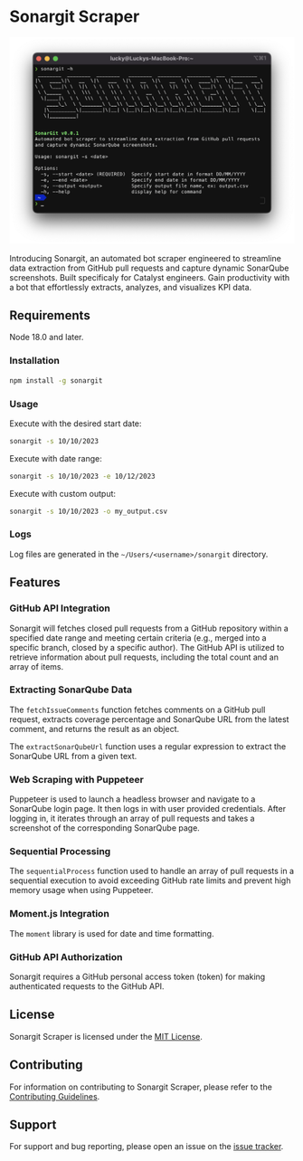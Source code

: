 # Sonargit Scraper

![Sonargit Scraper](src/images/banner.png)

Introducing Sonargit, an automated bot scraper engineered to streamline data extraction from GitHub pull requests and capture dynamic SonarQube screenshots. Built specificaly for Catalyst engineers. Gain productivity with a bot that effortlessly extracts, analyzes, and visualizes KPI data.

## Requirements

Node 18.0 and later.

### Installation

```bash
npm install -g sonargit
```

### Usage

Execute with the desired start date:

```bash
sonargit -s 10/10/2023
```


Execute with date range:

```bash
sonargit -s 10/10/2023 -e 10/12/2023
```

Execute with custom output:

```bash
sonargit -s 10/10/2023 -o my_output.csv
```

### Logs

Log files are generated in the `~/Users/<username>/sonargit` directory.

## Features

### GitHub API Integration

Sonargit will fetches closed pull requests from a GitHub repository within a specified date range and meeting certain criteria (e.g., merged into a specific branch, closed by a specific author).
The GitHub API is utilized to retrieve information about pull requests, including the total count and an array of items.

### Extracting SonarQube Data

The `fetchIssueComments` function fetches comments on a GitHub pull request, extracts coverage percentage and SonarQube URL from the latest comment, and returns the result as an object.

The `extractSonarQubeUrl` function uses a regular expression to extract the SonarQube URL from a given text.

###  Web Scraping with Puppeteer

Puppeteer is used to launch a headless browser and navigate to a SonarQube login page.
It then logs in with user provided credentials.
After logging in, it iterates through an array of pull requests and takes a screenshot of the corresponding SonarQube page.

### Sequential Processing

The `sequentialProcess` function used to handle an array of pull requests in a sequential execution to avoid exceeding GitHub rate limits and prevent high memory usage when using Puppeteer.
### Moment.js Integration

The `moment` library is used for date and time formatting.

### GitHub API Authorization

Sonargit requires a GitHub personal access token (token) for making authenticated requests to the GitHub API.

## License

Sonargit Scraper is licensed under the [MIT License](https://github.com/luckyaxl/sonargit/blob/main/LICENSE).

## Contributing

For information on contributing to Sonargit Scraper, please refer to the [Contributing Guidelines](https://github.com/luckyaxl/sonargit/blob/main/CONTRIBUTING.md).

## Support

For support and bug reporting, please open an issue on the [issue tracker](https://github.com/luckyaxl/sonargit/issues).
